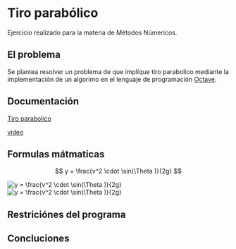 # Tiro parabólico
Ejercicio realizado para la materia de Métodos Númericos.

## El problema
Se plantea resolver un problema de que implique tiro parabolico mediante la implementación de un algorimo en el lenguaje de programación [Octave](https://http://octave.org/).

## Documentación 
[Tiro parabolico](https://www.lifeder.com/tiro-movimiento-parabolico/#Formulas)
 
[video](https://youtu.be/YfJzRX78UlM)

## Formulas mátmaticas

   $$
   y = \frac{v^2 \cdot \sin(\Theta )}{2g}
   $$

   <img src="https://latex.codecogs.com/png.latex?y&space;=&space;\frac{v^2&space;\cdot&space;\sin(\Theta&space;)}{2g}" title="y = \frac{v^2 \cdot \sin(\Theta )}{2g}" />
   <img src="https://latex.codecogs.com/gif.latex?y&space;=&space;\frac{v^2&space;\cdot&space;\sin(\Theta&space;)}{2g}" title="y = \frac{v^2 \cdot \sin(\Theta )}{2g}" />

## Restriciónes del programa

## Concluciones
